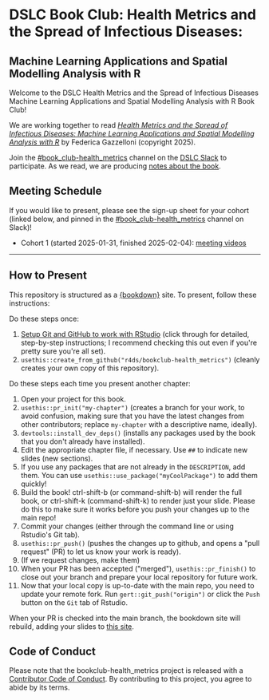 # DSLC Book Club: Health Metrics and the Spread of Infectious Diseases:
## Machine Learning Applications and Spatial Modelling Analysis with R

Welcome to the DSLC Health Metrics and the Spread of Infectious Diseases Machine Learning Applications and Spatial Modelling Analysis with R Book Club!

We are working together to read [_Health Metrics and the Spread of Infectious Diseases: Machine Learning Applications and Spatial Modelling Analysis with R_](https://bookdown.org/fede_gazzelloni/hmsidR/) by Federica Gazzelloni (copyright 2025).

Join the [#book_club-health_metrics](https://dslcio.slack.com/archives/C07L4FT9QN8) channel on the [DSLC Slack](https://dslc.io/join) to participate.
As we read, we are producing [notes about the book](https://dslc.io/health_metrics).

## Meeting Schedule

If you would like to present, please see the sign-up sheet for your cohort (linked below, and pinned in the [#book_club-health_metrics](https://dslcio.slack.com/archives/C07L4FT9QN8) channel on Slack)!

- Cohort 1 (started 2025-01-31, finished 2025-02-04): [meeting videos](https://www.youtube.com/playlist?list=PL3x6DOfs2NGgCcaYkhe5uPhw9iDIJUeZI)

<hr>


## How to Present

This repository is structured as a [{bookdown}](https://CRAN.R-project.org/package=bookdown) site.
To present, follow these instructions:

Do these steps once:

1. [Setup Git and GitHub to work with RStudio](https://github.com/r4ds/bookclub-setup) (click through for detailed, step-by-step instructions; I recommend checking this out even if you're pretty sure you're all set).
2. `usethis::create_from_github("r4ds/bookclub-health_metrics")` (cleanly creates your own copy of this repository).

Do these steps each time you present another chapter:

1. Open your project for this book.
2. `usethis::pr_init("my-chapter")` (creates a branch for your work, to avoid confusion, making sure that you have the latest changes from other contributors; replace `my-chapter` with a descriptive name, ideally).
3. `devtools::install_dev_deps()` (installs any packages used by the book that you don't already have installed).
4. Edit the appropriate chapter file, if necessary. Use `##` to indicate new slides (new sections).
5. If you use any packages that are not already in the `DESCRIPTION`, add them. You can use `usethis::use_package("myCoolPackage")` to add them quickly!
6. Build the book! ctrl-shift-b (or command-shift-b) will render the full book, or ctrl-shift-k (command-shift-k) to render just your slide. Please do this to make sure it works before you push your changes up to the main repo!
7. Commit your changes (either through the command line or using Rstudio's Git tab).
8. `usethis::pr_push()` (pushes the changes up to github, and opens a "pull request" (PR) to let us know your work is ready).
9. (If we request changes, make them)
10. When your PR has been accepted ("merged"), `usethis::pr_finish()` to close out your branch and prepare your local repository for future work.
11. Now that your local copy is up-to-date with the main repo, you need to update your remote fork. Run `gert::git_push("origin")` or click the `Push` button on the `Git` tab of Rstudio.

When your PR is checked into the main branch, the bookdown site will rebuild, adding your slides to [this site](https://dslc.io/health_metrics).


## Code of Conduct

Please note that the bookclub-health_metrics project is released with a [Contributor Code of Conduct](https://contributor-covenant.org/version/2/1/CODE_OF_CONDUCT.html). By contributing to this project, you agree to abide by its terms.
